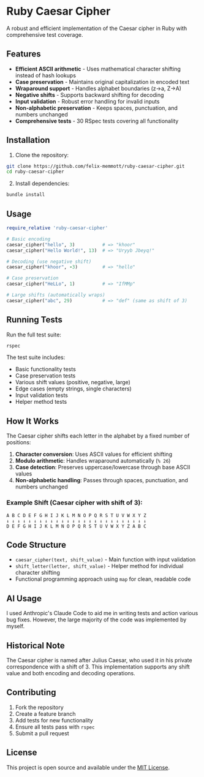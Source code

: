 # Ruby Caesar Cipher

A robust and efficient implementation of the Caesar cipher in Ruby with comprehensive test coverage.

## Features

- **Efficient ASCII arithmetic** - Uses mathematical character shifting instead of hash lookups
- **Case preservation** - Maintains original capitalization in encoded text
- **Wraparound support** - Handles alphabet boundaries (z→a, Z→A)
- **Negative shifts** - Supports backward shifting for decoding
- **Input validation** - Robust error handling for invalid inputs
- **Non-alphabetic preservation** - Keeps spaces, punctuation, and numbers unchanged
- **Comprehensive tests** - 30 RSpec tests covering all functionality

## Installation

1. Clone the repository:
```bash
git clone https://github.com/felix-memmott/ruby-caesar-cipher.git
cd ruby-caesar-cipher
```

2. Install dependencies:
```bash
bundle install
```

## Usage

```ruby
require_relative 'ruby-caesar-cipher'

# Basic encoding
caesar_cipher("hello", 3)          # => "khoor"
caesar_cipher("Hello World!", 13)  # => "Uryyb Jbeyq!"

# Decoding (use negative shift)
caesar_cipher("khoor", -3)         # => "hello"

# Case preservation
caesar_cipher("HeLLo", 1)          # => "IfMMp"

# Large shifts (automatically wraps)
caesar_cipher("abc", 29)           # => "def" (same as shift of 3)
```

## Running Tests

Run the full test suite:
```bash
rspec
```

The test suite includes:
- Basic functionality tests
- Case preservation tests
- Various shift values (positive, negative, large)
- Edge cases (empty strings, single characters)
- Input validation tests
- Helper method tests

## How It Works

The Caesar cipher shifts each letter in the alphabet by a fixed number of positions:

1. **Character conversion**: Uses ASCII values for efficient shifting
2. **Modulo arithmetic**: Handles wraparound automatically (`% 26`)
3. **Case detection**: Preserves uppercase/lowercase through base ASCII values
4. **Non-alphabetic handling**: Passes through spaces, punctuation, and numbers unchanged

### Example Shift (Caesar cipher with shift of 3):
```
A B C D E F G H I J K L M N O P Q R S T U V W X Y Z
↓ ↓ ↓ ↓ ↓ ↓ ↓ ↓ ↓ ↓ ↓ ↓ ↓ ↓ ↓ ↓ ↓ ↓ ↓ ↓ ↓ ↓ ↓ ↓ ↓ ↓
D E F G H I J K L M N O P Q R S T U V W X Y Z A B C
```

## Code Structure

- `caesar_cipher(text, shift_value)` - Main function with input validation
- `shift_letter(letter, shift_value)` - Helper method for individual character shifting
- Functional programming approach using `map` for clean, readable code

## AI Usage

I used Anthropic's Claude Code to aid me in writing tests and action various bug fixes. However, the large majority of the code was implemented by myself.


## Historical Note

The Caesar cipher is named after Julius Caesar, who used it in his private correspondence with a shift of 3. This implementation supports any shift value and both encoding and decoding operations.

## Contributing

1. Fork the repository
2. Create a feature branch
3. Add tests for new functionality
4. Ensure all tests pass with `rspec`
5. Submit a pull request

## License

This project is open source and available under the [MIT License](LICENSE).
